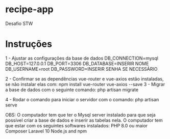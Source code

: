 # recipe-app
 Desafio STW

# Instruções
1 - Ajustar as configurações da base de dados
        DB_CONNECTION=mysql
        DB_HOST=127.0.0.1
        DB_PORT=3306
        DB_DATABASE=INSERIR NOME
        DB_USERNAME=root
        DB_PASSWORD=INSERIR SENHA SE NECESSÁRIO

2 - Confirmar se as dependências vue-router e vue-axios estão instaladas, se não instalar elas com:
        npm install vue-router vue-axios --save
3 - Migrar a base de dados com o seguinte comando:
        php artisan migrate

4 - Rodar o comando para iniciar o servidor com o comando:
        php artisan serve


OBS:
    O computador tem que ter o Mysql server instalado para que seja possível criar a base de dados e inserir as tabelas nela.
    O computador tem que estar com os seguintes softwares instalados:
        PHP 8.0 ou maior
        Composer
        Laravel 10
        Node.js and npm

